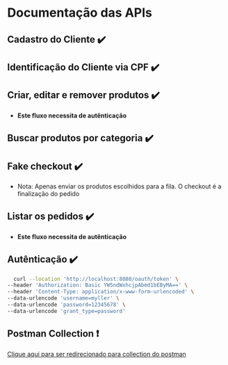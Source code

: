 # Documentação das APIs

## Cadastro do Cliente :heavy_check_mark:

## Identificação do Cliente via CPF :heavy_check_mark:

## Criar, editar e remover produtos :heavy_check_mark:

- **Este fluxo necessita de autênticação** 

## Buscar produtos por categoria :heavy_check_mark:

## Fake checkout  :heavy_check_mark:

- Nota: Apenas enviar os produtos escolhidos para a fila. O checkout é a finalização do pedido

## Listar os pedidos :heavy_check_mark:

- **Este fluxo necessita de autênticação**

## Autênticação :heavy_check_mark:

``` sh
  curl --location 'http://localhost:8080/oauth/token' \
--header 'Authorization: Basic YW5ndWxhcjpAbmd1bEByMA==' \
--header 'Content-Type: application/x-www-form-urlencoded' \
--data-urlencode 'username=myller' \
--data-urlencode 'password=12345678' \
--data-urlencode 'grant_type=password'

```

## Postman Collection :exclamation:

[Clique aqui para ser redirecionado para collection do postman](https://github.com/fiap-8soat-tc-one/tc-backend/blob/feature/review-readme/scripts/fiap_tech_challenge.postman_collection.json)
